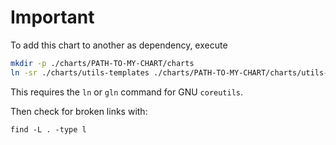 # Important

To add this chart to another as dependency, execute

```bash
mkdir -p ./charts/PATH-TO-MY-CHART/charts
ln -sr ./charts/utils-templates ./charts/PATH-TO-MY-CHART/charts/utils-templates
```
This requires the `ln` or `gln` command for GNU `coreutils`.


Then check for broken links with:

```
find -L . -type l
```
